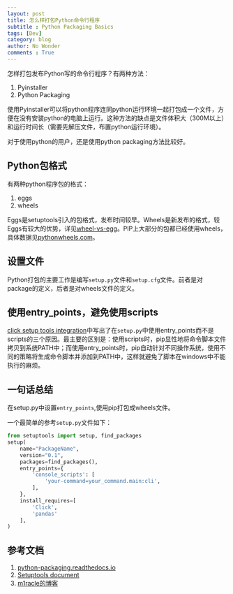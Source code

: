 ```yaml
---
layout: post
title: 怎么样打包Python命令行程序
subtitle : Python Packaging Basics
tags: [Dev]
category: blog
author: No Wonder
comments : True
---
```


怎样打包发布Python写的命令行程序？有两种方法：

1. Pyinstaller
2. Python Packaging

使用Pyinstaller可以将python程序连同python运行环境一起打包成一个文件，方便在没有安装python的电脑上运行。这种方法的缺点是文件体积大（300M以上）和运行时间长（需要先解压文件，布置python运行环境）。

对于使用python的用户，还是使用python packaging方法比较好。

## Python包格式

有两种python程序包的格式：

1. eggs
2. wheels

Eggs是setuptools引入的包格式，发布时间较早。Wheels是新发布的格式，较Eggs有较大的优势，详见[wheel-vs-egg](https://packaging.python.org/discussions/wheel-vs-egg/)。PIP上大部分的包都已经使用wheels，具体数据见[pythonwheels.com](http://pythonwheels.com/)。

## 设置文件

Python打包的主要工作是编写`setup.py`文件和`setup.cfg`文件。前者是对package的定义，后者是对wheels文件的定义。

## 使用entry_points，避免使用scripts

[click setup tools integration](https://click.palletsprojects.com/en/7.x/setuptools/)中写出了在`setup.py`中使用entry_points而不是scripts的三个原因。最主要的区别是：使用scripts时，pip显性地将命令脚本文件拷贝到系统PATH中；而使用entry_points时，pip自动针对不同操作系统，使用不同的策略将生成命令脚本并添加到PATH中，这样就避免了脚本在windows中不能执行的麻烦。

## 一句话总结

在setup.py中设置`entry_points`,使用pip打包成wheels文件。

一个最简单的参考`setup.py`文件如下：

```python
from setuptools import setup, find_packages
setup(
    name="PackageName",
    version="0.1",
    packages=find_packages(),
    entry_points={
        'console_scripts': [
            'your-command=your_command.main:cli',
        ],
    },
    install_requires=[
        'Click',
        'pandas'
    ],
)
```

## 参考文档

1. [python-packaging.readthedocs.io](https://python-packaging.readthedocs.io/en/latest/index.html)
2. [Setuptools document](https://setuptools.readthedocs.io/en/latest/setuptools.html)
3. [m1racle的博客](https://www.cnblogs.com/zhangkanghui/p/9678515.html)